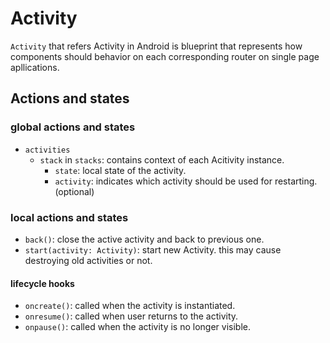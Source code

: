 # Activity

`Activity` that refers Activity in Android is blueprint that represents
how components should behavior on each corresponding router on single page apllications.

## Actions and states

### global actions and states

- `activities`
    - `stack` in `stacks`: contains context of each Acitivity instance.
        - `state`: local state of the activity.
        - `activity`: indicates which activity should be used for restarting. (optional)

### local actions and states

- `back()`: close the active activity and back to previous one.
- `start(activity: Activity)`: start new Activity. this may cause destroying old activities or not.

#### lifecycle hooks

- `oncreate()`: called when the activity is instantiated.
- `onresume()`: called when user returns to the activity.
- `onpause()`: called when the activity is no longer visible.
